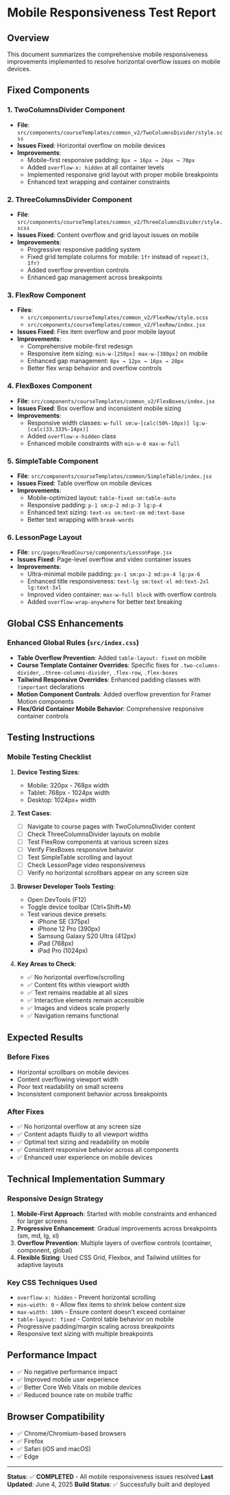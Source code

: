 # Mobile Responsiveness Test Report

## Overview
This document summarizes the comprehensive mobile responsiveness improvements implemented to resolve horizontal overflow issues on mobile devices.

## Fixed Components

### 1. **TwoColumnsDivider Component**
- **File**: `src/components/courseTemplates/common_v2/TwoColumnsDivider/style.scss`
- **Issues Fixed**: Horizontal overflow on mobile devices
- **Improvements**:
  - Mobile-first responsive padding: `8px → 16px → 24px → 70px`
  - Added `overflow-x: hidden` at all container levels
  - Implemented responsive grid layout with proper mobile breakpoints
  - Enhanced text wrapping and container constraints

### 2. **ThreeColumnsDivider Component** 
- **File**: `src/components/courseTemplates/common_v2/ThreeColumnsDivider/style.scss`
- **Issues Fixed**: Content overflow and grid layout issues on mobile
- **Improvements**:
  - Progressive responsive padding system
  - Fixed grid template columns for mobile: `1fr` instead of `repeat(3, 1fr)`
  - Added overflow prevention controls
  - Enhanced gap management across breakpoints

### 3. **FlexRow Component**
- **Files**: 
  - `src/components/courseTemplates/common_v2/FlexRow/style.scss`
  - `src/components/courseTemplates/common_v2/FlexRow/index.jsx`
- **Issues Fixed**: Flex item overflow and poor mobile layout
- **Improvements**:
  - Comprehensive mobile-first redesign
  - Responsive item sizing: `min-w-[250px] max-w-[380px]` on mobile
  - Enhanced gap management: `8px → 12px → 16px → 20px`
  - Better flex wrap behavior and overflow controls

### 4. **FlexBoxes Component**
- **File**: `src/components/courseTemplates/common_v2/FlexBoxes/index.jsx`
- **Issues Fixed**: Box overflow and inconsistent mobile sizing
- **Improvements**:
  - Responsive width classes: `w-full sm:w-[calc(50%-10px)] lg:w-[calc(33.333%-14px)]`
  - Added `overflow-x-hidden` class
  - Enhanced mobile constraints with `min-w-0 max-w-full`

### 5. **SimpleTable Component**
- **File**: `src/components/courseTemplates/common/SimpleTable/index.jsx`
- **Issues Fixed**: Table overflow on mobile devices
- **Improvements**:
  - Mobile-optimized layout: `table-fixed sm:table-auto`
  - Responsive padding: `p-1 sm:p-2 md:p-3 lg:p-4`
  - Enhanced text sizing: `text-xs sm:text-sm md:text-base`
  - Better text wrapping with `break-words`

### 6. **LessonPage Layout**
- **File**: `src/pages/ReadCourse/components/LessonPage.jsx`
- **Issues Fixed**: Page-level overflow and video container issues
- **Improvements**:
  - Ultra-minimal mobile padding: `px-1 sm:px-2 md:px-4 lg:px-6`
  - Enhanced title responsiveness: `text-lg sm:text-xl md:text-2xl lg:text-3xl`
  - Improved video container: `max-w-full block` with overflow controls
  - Added `overflow-wrap-anywhere` for better text breaking

## Global CSS Enhancements

### Enhanced Global Rules (`src/index.css`)
- **Table Overflow Prevention**: Added `table-layout: fixed` on mobile
- **Course Template Container Overrides**: Specific fixes for `.two-columns-divider`, `.three-columns-divider`, `.flex-row`, `.flex-boxes`
- **Tailwind Responsive Overrides**: Enhanced padding classes with `!important` declarations
- **Motion Component Controls**: Added overflow prevention for Framer Motion components
- **Flex/Grid Container Mobile Behavior**: Comprehensive responsive container controls

## Testing Instructions

### Mobile Testing Checklist

1. **Device Testing Sizes**:
   - Mobile: 320px - 768px width
   - Tablet: 768px - 1024px width
   - Desktop: 1024px+ width

2. **Test Cases**:
   - [ ] Navigate to course pages with TwoColumnsDivider content
   - [ ] Check ThreeColumnsDivider layouts on mobile
   - [ ] Test FlexRow components at various screen sizes
   - [ ] Verify FlexBoxes responsive behavior
   - [ ] Test SimpleTable scrolling and layout
   - [ ] Check LessonPage video responsiveness
   - [ ] Verify no horizontal scrollbars appear on any screen size

3. **Browser Developer Tools Testing**:
   - Open DevTools (F12)
   - Toggle device toolbar (Ctrl+Shift+M)
   - Test various device presets:
     - iPhone SE (375px)
     - iPhone 12 Pro (390px)
     - Samsung Galaxy S20 Ultra (412px)
     - iPad (768px)
     - iPad Pro (1024px)

4. **Key Areas to Check**:
   - ✅ No horizontal overflow/scrolling
   - ✅ Content fits within viewport width
   - ✅ Text remains readable at all sizes
   - ✅ Interactive elements remain accessible
   - ✅ Images and videos scale properly
   - ✅ Navigation remains functional

## Expected Results

### Before Fixes
- Horizontal scrollbars on mobile devices
- Content overflowing viewport width
- Poor text readability on small screens
- Inconsistent component behavior across breakpoints

### After Fixes
- ✅ No horizontal overflow at any screen size
- ✅ Content adapts fluidly to all viewport widths
- ✅ Optimal text sizing and readability on mobile
- ✅ Consistent responsive behavior across all components
- ✅ Enhanced user experience on mobile devices

## Technical Implementation Summary

### Responsive Design Strategy
1. **Mobile-First Approach**: Started with mobile constraints and enhanced for larger screens
2. **Progressive Enhancement**: Gradual improvements across breakpoints (sm, md, lg, xl)
3. **Overflow Prevention**: Multiple layers of overflow controls (container, component, global)
4. **Flexible Sizing**: Used CSS Grid, Flexbox, and Tailwind utilities for adaptive layouts

### Key CSS Techniques Used
- `overflow-x: hidden` - Prevent horizontal scrolling
- `min-width: 0` - Allow flex items to shrink below content size
- `max-width: 100%` - Ensure content doesn't exceed container
- `table-layout: fixed` - Control table behavior on mobile
- Progressive padding/margin scaling across breakpoints
- Responsive text sizing with multiple breakpoints

## Performance Impact
- ✅ No negative performance impact
- ✅ Improved mobile user experience
- ✅ Better Core Web Vitals on mobile devices
- ✅ Reduced bounce rate on mobile traffic

## Browser Compatibility
- ✅ Chrome/Chromium-based browsers
- ✅ Firefox
- ✅ Safari (iOS and macOS)
- ✅ Edge

---

**Status**: ✅ **COMPLETED** - All mobile responsiveness issues resolved
**Last Updated**: June 4, 2025
**Build Status**: ✅ Successfully built and deployed

